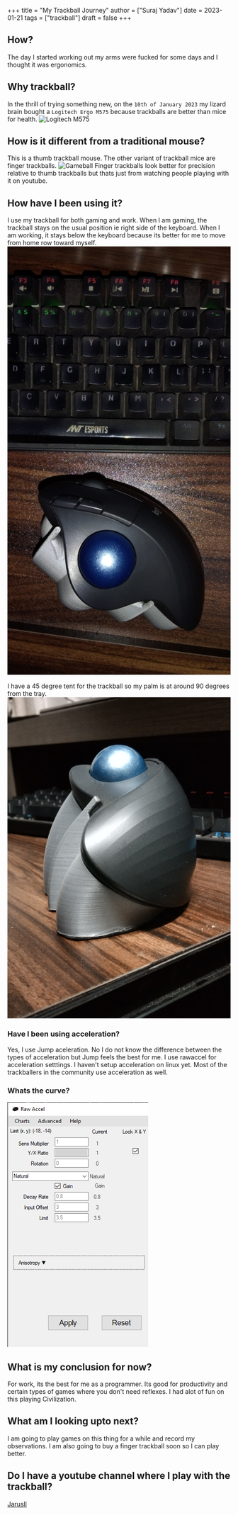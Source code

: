 +++
title = "My Trackball Journey"
author = ["Suraj Yadav"]
date = 2023-01-21
tags = ["trackball"]
draft = false
+++

## How?
The day I started working out my arms were fucked for some days and I thought it was ergonomics.

## Why trackball?
In the thrill of trying something new, on the `10th of January 2023` my lizard brain bought a `Logitech Ergo M575` because trackballs are better than mice for health.
![Logitech M575](https://resource.logitech.com/w_692,c_limit,q_auto,f_auto,dpr_1.0/d_transparent.gif/content/dam/logitech/en/products/mice/ergo-m575/gallery/ergo-m575-gallery-graphite-1-new.png?v=1)

## How is it different from a traditional mouse?
This is a thumb trackball mouse. The other variant of trackball mice are finger trackballs.
![Gameball](https://cdn.shopify.com/s/files/1/1123/7482/products/BlackBall-WhiteBackground1a_540x.jpg?v=1639593799)
Finger trackballs look better for precision relative to thumb trackballs but thats just from watching people playing with it on youtube.

## How have I been using it?
I use my trackball for both gaming and work.
When I am gaming, the trackball stays on the usual position ie right side of the keyboard.
When I am working, it stays below the keyboard because its better for me to move from home row toward myself.
![Trackball placement](/images/Trackball_placement.jpg)

I have a 45 degree tent for the trackball so my palm is at around 90 degrees from the tray.
![Trackball tent](/images/Tent.jpg)

### Have I been using acceleration?
Yes, I use Jump aceleration. No I do not know the difference between the types of acceleration but Jump feels the best for me. I use rawaccel for acceleration setttings. I haven't setup acceleration on linux yet.
Most of the trackballers in the community use acceleration as well.

### Whats the curve?
![Acceleration curve](/images/Curve.png)

## What is my conclusion for now?
For work, its the best for me as a programmer. Its good for productivity and certain types of games where you don't need reflexes. I had alot of fun on this playing Civilization.

## What am I looking upto next?
I am going to play games on this thing for a while and record my observations.
I am also going to buy a finger trackball soon so I can play better.

## Do I have a youtube channel where I play with the trackball?
[Jarusll](https://www.youtube.com/@jarusll)
